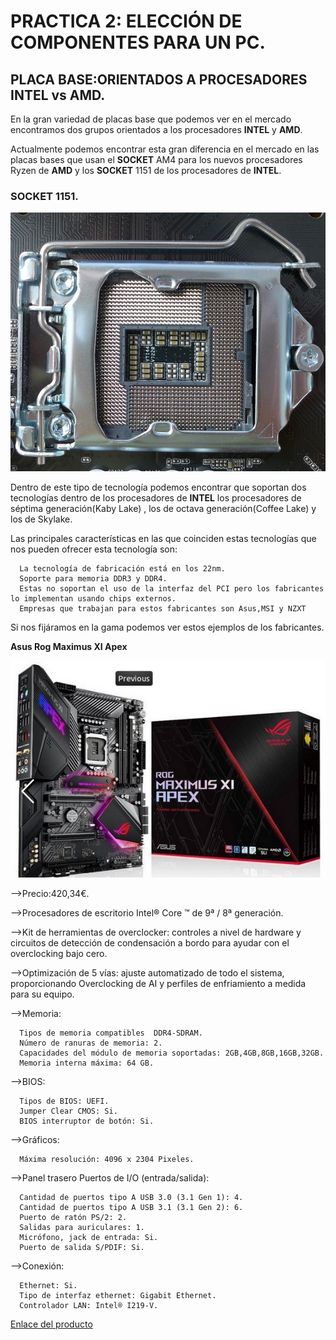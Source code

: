 # PRACTICA 2: ELECCIÓN DE COMPONENTES PARA UN PC.
## PLACA BASE:ORIENTADOS A PROCESADORES INTEL vs AMD.

En la gran variedad de placas base que podemos ver en el mercado encontramos dos grupos orientados a los procesadores **INTEL** y **AMD**.

Actualmente podemos encontrar esta gran diferencia en el mercado en las placas bases que usan el **SOCKET** AM4 para los nuevos procesadores Ryzen de **AMD** y los **SOCKET** 1151 de los procesadores de **INTEL**.

### SOCKET 1151.

![img](https://github.com/salva12345678/SWAP/blob/master/trabajoAparte/Socket_1151.jpg)

Dentro de este tipo de tecnología podemos encontrar que soportan dos tecnologías dentro de los procesadores de **INTEL** los procesadores de séptima generación(Kaby Lake) , los de octava generación(Coffee Lake) y los de Skylake.

Las principales características en las que coinciden estas tecnologías que nos pueden ofrecer esta tecnología son:

      La tecnología de fabricación está en los 22nm.
      Soporte para memoria DDR3 y DDR4.
      Estas no soportan el uso de la interfaz del PCI pero los fabricantes lo implementan usando chips externos.
      Empresas que trabajan para estos fabricantes son Asus,MSI y NZXT

Si nos fijáramos en la gama podemos ver estos ejemplos de los fabricantes.

**Asus Rog Maximus XI Apex**

![img](https://github.com/salva12345678/SWAP/blob/master/trabajoAparte/foto_1.png)

-->Precio:420,34€.

-->Procesadores de escritorio Intel® Core ™ de 9ª / 8ª generación.

-->Kit de herramientas de overclocker: controles a nivel de hardware y circuitos de detección de condensación a bordo para ayudar con el overclocking bajo cero.

-->Optimización de 5 vías: ajuste automatizado de todo el sistema, proporcionando Overclocking de AI y perfiles de enfriamiento a medida para su equipo.

-->Memoria:

      Tipos de memoria compatibles  DDR4-SDRAM.
      Número de ranuras de memoria: 2.
      Capacidades del módulo de memoria soportadas: 2GB,4GB,8GB,16GB,32GB.
      Memoria interna máxima: 64 GB.

-->BIOS:

      Tipos de BIOS: UEFI.
      Jumper Clear CMOS: Si.
      BIOS interruptor de botón: Si.

-->Gráficos:

      Máxima resolución: 4096 x 2304 Pixeles.

-->Panel trasero Puertos de I/O (entrada/salida):

      Cantidad de puertos tipo A USB 3.0 (3.1 Gen 1): 4.
      Cantidad de puertos tipo A USB 3.1 (3.1 Gen 2): 6.
      Puerto de ratón PS/2: 2.
      Salidas para auriculares: 1.
      Micrófono, jack de entrada: Si.
      Puerto de salida S/PDIF: Si.

-->Conexión:

      Ethernet: Si.
      Tipo de interfaz ethernet: Gigabit Ethernet.
      Controlador LAN: Intel® I219-V.


[Enlace del producto](https://www.pccomponentes.com/asus-rog-maximus-xi-apex)
